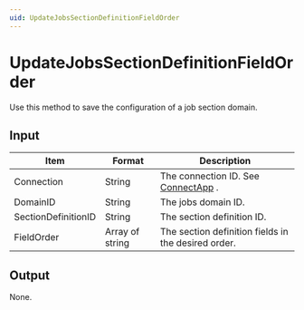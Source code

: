```yaml
---
uid: UpdateJobsSectionDefinitionFieldOrder
---
```


# UpdateJobsSectionDefinitionFieldOrder

Use this method to save the configuration of a job section domain.

## Input

| Item                | Format          | Description                                                                      |
|---------------------|-----------------|----------------------------------------------------------------------------------|
| Connection          | String          | The connection ID. See [ConnectApp](xref:ConnectApp) . |
| DomainID            | String          | The jobs domain ID.                                                              |
| SectionDefinitionID | String          | The section definition ID.                                                       |
| FieldOrder          | Array of string | The section definition fields in the desired order.                              |

## Output

None.


